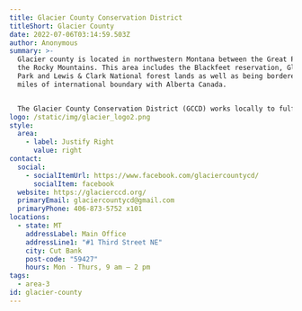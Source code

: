 ```yaml
---
title: Glacier County Conservation District
titleShort: Glacier County
date: 2022-07-06T03:14:59.503Z
author: Anonymous
summary: >-
  Glacier county is located in northwestern Montana between the Great Plains and
  the Rocky Mountains. This area includes the Blackfeet reservation, Glacier
  Park and Lewis & Clark National forest lands as well as being bordered by 75
  miles of international boundary with Alberta Canada.


  The Glacier County Conservation District (GCCD) works locally to fulfill the state’s policy to conserve soil, water, and other natural resources of the state. The [Glacier County Conservation District website](https://glacierccd.org/) provides a wealth of information on 310 permitting, education for youth and adult, projects and programs, conservation issues like agriculture, water quality and more.
logo: /static/img/glacier_logo2.png
style:
  area:
    - label: Justify Right
      value: right
contact:
  social:
    - socialItemUrl: https://www.facebook.com/glaciercountycd/
      socialItem: facebook
  website: https://glacierccd.org/
  primaryEmail: glaciercountycd@gmail.com
  primaryPhone: 406-873-5752 x101
locations:
  - state: MT
    addressLabel: Main Office
    addressLine1: "#1 Third Street NE"
    city: Cut Bank
    post-code: "59427"
    hours: Mon - Thurs, 9 am – 2 pm
tags:
  - area-3
id: glacier-county
---
```

